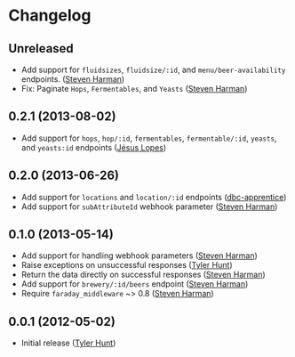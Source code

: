 # Changelog

## Unreleased

  * Add support for `fluidsizes`, `fluidsize/:id`, and `menu/beer-availability`
    endpoints. ([Steven Harman][stevenharman])
  * Fix: Paginate `Hops`, `Fermentables`, and `Yeasts` ([Steven
    Harman][stevenharman])

## 0.2.1 (2013-08-02)

  * Add support for `hops`, `hop/:id`, `fermentables`, `fermentable/:id`,
    `yeasts`, and `yeasts:id` endpoints ([Jésus Lopes][jtadeulopes])

## 0.2.0 (2013-06-26)

  * Add support for `locations` and `location/:id` endpoints ([dbc-apprentice][dbc-apprentice])
  * Add support for `subAttributeId` webhook parameter ([Steven Harman][stevenharman])

## 0.1.0 (2013-05-14)

  * Add support for handling webhook parameters ([Steven Harman][stevenharman])
  * Raise exceptions on unsuccessful responses ([Tyler Hunt][tylerhunt])
  * Return the data directly on successful responses ([Steven Harman][stevenharman])
  * Add support for `brewery/:id/beers` endpoint ([Steven Harman][stevenharman])
  * Require `faraday_middleware` ~> 0.8 ([Steven Harman][stevenharman])

## 0.0.1 (2012-05-02)

  * Initial release ([Tyler Hunt][tylerhunt])

[dbc-apprentice]: https://github.com/dbc-apprentice
[jtadeulopes]: https://github.com/jtadeulopes
[stevenharman]: http://github.com/stevenharman
[tylerhunt]: http://github.com/tylerhunt

